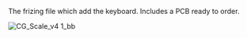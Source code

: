 The frizing file which add the keyboard. Includes a PCB ready to order.

![CG_Scale_v4 1_bb](https://user-images.githubusercontent.com/82164611/114155108-6573f200-9921-11eb-840b-03141cfee5c7.png)
